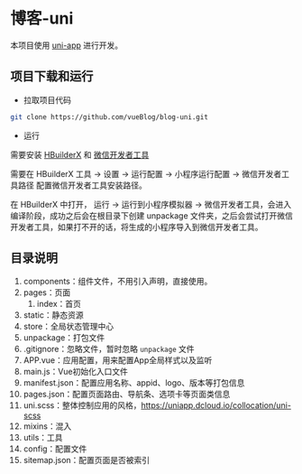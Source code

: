 # 博客-uni

本项目使用 [uni-app](https://uniapp.dcloud.io/) 进行开发。

## 项目下载和运行

- 拉取项目代码

```bash
git clone https://github.com/vueBlog/blog-uni.git
```

- 运行

需要安装 [HBuilderX](https://www.dcloud.io/hbuilderx.html) 和 [微信开发者工具](https://developers.weixin.qq.com/miniprogram/dev/devtools/download.html)

需要在 HBuilderX 工具 -> 设置 -> 运行配置 -> 小程序运行配置 -> 微信开发者工具路径 配置微信开发者工具安装路径。

在 HBuilderX 中打开， 运行 -> 运行到小程序模拟器 -> 微信开发者工具，会进入编译阶段，成功之后会在根目录下创建 unpackage 文件夹，之后会尝试打开微信开发者工具，如果打不开的话，将生成的小程序导入到微信开发者工具。

## 目录说明

1. components：组件文件，不用引入声明，直接使用。
2. pages：页面
   1. index：首页
3. static：静态资源
4. store：全局状态管理中心
5. unpackage：打包文件
6. .gitignore：忽略文件，暂时忽略 `unpackage` 文件
7. APP.vue：应用配置，用来配置App全局样式以及监听
8. main.js：Vue初始化入口文件
9. manifest.json：配置应用名称、appid、logo、版本等打包信息
10. pages.json：配置页面路由、导航条、选项卡等页面类信息
11. uni.scss：整体控制应用的风格，<https://uniapp.dcloud.io/collocation/uni-scss>
12. mixins：混入
13. utils：工具
14. config：配置文件
15. sitemap.json：配置页面是否被索引
